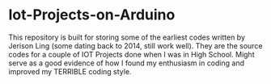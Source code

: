 # Iot-Projects-on-Arduino
This repository is built for storing some of the earliest codes written by Jerison Ling (some dating back to 2014, still work well).
They are the source codes for a couple of IOT Projects done when I was in High School.
Might serve as a good evidence of how I found my enthusiasm in coding and improved my TERRIBLE coding style.
